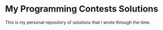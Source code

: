 My Programming Contests Solutions
=================================

This is my personal repository of solutions that I wrote through the time.
